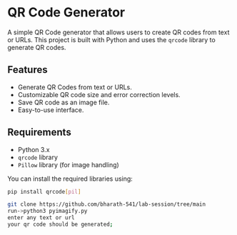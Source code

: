 # QR Code Generator

A simple QR Code generator that allows users to create QR codes from text or URLs. This project is built with Python and uses the `qrcode` library to generate QR codes.

## Features

- Generate QR Codes from text or URLs.
- Customizable QR code size and error correction levels.
- Save QR code as an image file.
- Easy-to-use interface.

## Requirements

- Python 3.x
- `qrcode` library
- `Pillow` library (for image handling)

You can install the required libraries using:

```bash
pip install qrcode[pil]

git clone https://github.com/bharath-541/lab-session/tree/main
run->python3 pyimagify.py 
enter any text or url
your qr code should be generated;  
